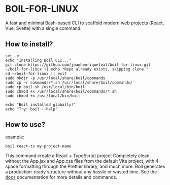 # BOIL-FOR-LINUX
 A fast and minimal Bash-based CLI to scaffold modern web projects (React, Vue, Svelte) with a single command.

## How to install?

```
set -e
echo "Installing Boil CLI..."
git clone https://github.com/joaohenriqueleal/boil-for-linux.git ~/boil-for-linux || echo "Repo already exists, skipping clone."
cd ~/boil-for-linux || exit
sudo mkdir -p /usr/local/share/boil/commands
sudo cp -r commands/*.sh /usr/local/share/boil/commands/
sudo cp boil.sh /usr/local/bin/boil
sudo chmod +x /usr/local/share/boil/commands/*.sh
sudo chmod +x /usr/local/bin/boil

echo "Boil installed globally!"
echo "Try: boil --help"
```

## How to use?

example:

```
boil react-ts my-project-name
```

This command create a React + TypeScript project Completely clean, without the App.jsx and App.css files from the default Vite project, with 4-space formatting through the Prettier library, and much more. Boil generates a production-ready structure without any hassle or wasted time. See the [docs](https://github.com/joaohenriqueleal/boil-for-linux/blob/main/docs/commands.md) documentation for more details and commands.
